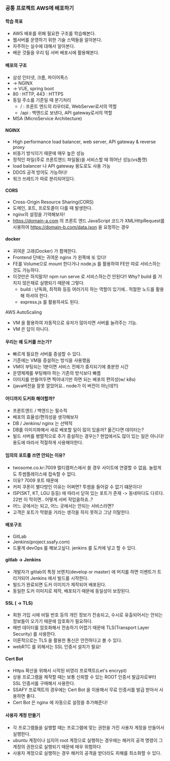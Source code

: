 ### 공통 프로젝트 AWS에 배포하기



#### 학습 목표

+ AWS 배포를 위해 필요한 구조를 학습해본다.
+ 웹서버를 운영하기 위한 기술 스택들을 알아본다.
+ 자주하는 실수에 대해서 알아본다.
+ 배운 것들을 우리 팀 서버 배포시에 활용해본다.



#### 배포의 구조

+ 삼성 인터넷, 크롬, 파이어폭스
+ -> NGINX
+ -> VUE, spring boot
+ 80 : HTTP, 443 : HTTPS
+ 동일 주소를 기준일 때 분기처리
  + / :  프론트 엔드의 라우터로, WebServer로서의 역할
  + /api : 백엔드로 보낸다, API gateway로서의 역할
+ MSA (MicroService Architecture) 



#### NGINX

+ High performance load balancer, web server, API gateway & reverse proxy
+ 비동기 방식이기 때문에 매우 높은 성능
+ 정적인 파일(주로 프론트엔드 파일들)을 서비스할 때 뛰어난 성능(vs톰캣)
+ load balancer 나 API gateway 용도로도 사용 가능
+ DDOS 공격 방어도 가능하다!
+ 워크 쓰레드가 따로 분리되어있다. 



#### CORS

+ Cross-Origin Resource Sharing(CORS)
+ 도메인, 포트, 프로토콜이 다를 때 발생한다.
+ nginx의 설정을 기억해보자!
+ https://domain-a.com 의 프론트 엔드 JavaScript 코드가 XMLHttpRequest를 사용하여 https://domain-b.com/data.json 을 요청하는 경우



#### docker

+ 귀여운 고래(Docker) 가 함께한다.
+ Frontend 단에는 귀여운 nginx 가 왼쪽에 또 있다!
+ FE를 Volume으로 mount 한다거나 node.js 를 활용하여 FE만 따로 서비스하는 것도 가능하다.
+ 이것만은 하지말자! npm run serve 로 서비스하는건 안된다!! Why? build 를 거치지 않은채로 실행되기 때문에 그렇다.
  + build : 난독화, 최적화 등등 여러가지 하는 역할이 있기에.. 적절한 노드를 활용해 하셔야 한다.
  + express.js 를 활용하셔도 된다.



AWS AutoScaling

+ VM 을 활용하여 자동적으로 유저가 많아지면 서버를 늘려주는 기능.
+ VM 은 답이 아니다. 



#### 우리는 왜 도커를 쓰는가?

+ 빠르게 필요한 서버를 증설할 수 있다.
+ 기존에는 VM을 증설하는 방식을 사용했음
+ VM이 부팅되는 1분이면 서비스 전체가 중지되기에 충분한 시간
+ 운영체제를 부팅해야 하는 기존의 방식보다 빠름
+ 이미지를 만들어두면 찍어내기만 하면 되는 배포의 편의성(w/ k8s)
+ (java버전을 잘못 깔았어요.. node가 이 버전이 아닌데?!)



#### 어디까지 도커화 해야할까?

+ 프론트엔드 / 백엔드는 필수적
+ 배포의 효율성/편의성을 생각해보자
+ DB / Jenkins/ nginx 는 선택적
+ DB를 이미지화해서 새로 배포할 일이 많이 있을까? 옮긴다면 데이터는?
+ 빌드 서버를 병렬적으로 추가 증설하는 경우는? 현업에서도 많이 있는 일은 아니다! 용도에 따라서 적절하게 사용해야한다.



#### 임의의 포트를 쓰면 안되는 이유?

+ twosome.co.kr:7009 멀티캠퍼스에서 쓸 경우 사이트에 연결할 수 없음. 놀랍게도 투썸플레이스에 접속할 수 없다.
+ 이유? 7009 포트 때문에
+ 커피 쿠폰이 별다방인 이유는 어쩌면? 투썸을 들어갈 수 없기 떄문이다!
+ ISP(SKT, KT, LGU 등등) 에 따라서 닫혀 있는 포트가 존재 -> 동네마다도 다르다. 22번 이 막히면.. 어떻게 서버 작업을하죠..?
+ 어느 곳에서는 되고, 어느 곳에서는 안되는 서비스라면?
+ 고객은 포트가 막혔을 거라는 생각을 하지 못하고 그냥 이탈한다.



#### 배포구조

+ GitLab
+ Jenkins(project.ssafy.com)
+ 드물게 devOps 를 해보고싶다. jenkins 를 도커에 넣고 할 수 있다.



#### gitlab -> Jenkins

+ 개발자가 gitlab의 특정 브랜치(develop or master) 에 머지를 하면 이벤트가 트리거되어 Jenkins 에서 빌드를 시작한다.
+ 빌드가 완료되면 도커 이미지가 제작되어 배포된다.
+ 동일한 도커 이미지로 제작, 배포되기 때문에 동일성이 보장된다.



#### SSL ( -> TLS)

+ 회원 가입 시에 비밀 번호 등의 개인 정보가 전송되고, 수시로 유출되어서는 안되는 정보들이 오가기 때문에 암호화가 필요하다.
+ 매번 데이터를 암호화해서 전송하기 어렵기 때문에 TLS(Transport Layer Security) 를 사용한다.
+ 이론적으로는 TLS 을 활용한 통신은 안전하다고 볼 수 있다.
+ webRTC 를 위해서는 SSL 인증서 설치가 필요!



#### Cert Bot

+ Https 확산을 위해서 시작된 비영리 프로젝트(Let's encrypt)
+ 상용 프로그램을 제작할 때는 보통 신뢰할 수 있는 ROOT 인증서 발급자로부터 SSL 인증서를 구매해서 사용한다.
+ SSAFY 프로젝트의 경우에는 Cert Bot 을 이용해서 무료 인증서를 발급 받아서 사용하면 좋다.
+ Cert Bot 은 nginx 에 자동으로 설정을 추가해준다!



#### 사용자 계정 만들기

+ 각 프로그램들을 실행할 때는 프로그램에 맞는 권한을 가진 사용자 계정을 만들어서 실행한다.
+ ubuntu 계정이나 심지어 root 계정으로 실행하는 경우에는 해커의 공격 명령이 그 계정의 권한으로 실행되기 때문에 매우 위험하다
+ 사용자 계정으로 실행하는 경우 해커의 공격을 받더라도 피해를 최소화할 수 있다.






